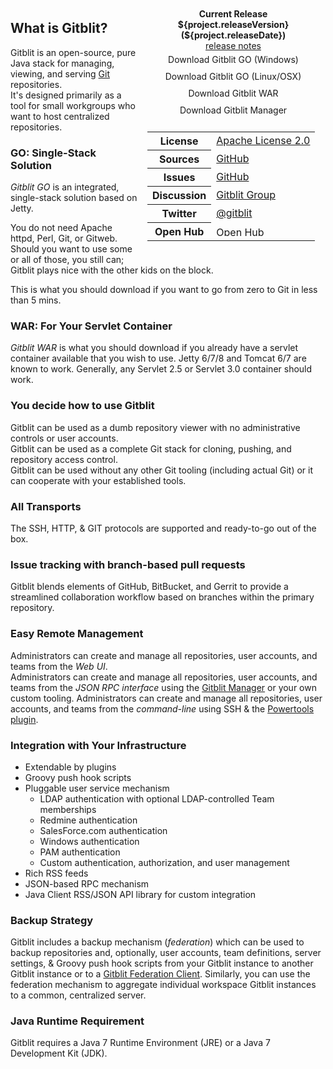 <div class="well" style="margin-left:5px;float:right;width:275px;padding: 10px 10px;">
<script>
   (function(d, s, id) {
       var js, fjs = d.getElementsByTagName(s)[0];
       if (d.getElementById(id)) return;
       js = d.createElement(s); js.id = id;
       js.async = true;
       js.src = "//go.jelastic.com/widgets.js";
       fjs.parentNode.insertBefore(js, fjs);
   }(document, 'script', 'jelastic-jssdk'));
</script>
<div style="text-align:center">
<b>Current Release ${project.releaseVersion} (${project.releaseDate})</b><br/><a href="releasenotes.html">release notes</a>
<div style="padding:5px;"><a style="width:175px;text-decoration:none;" class="btn btn-success" href="%GCURL%gitblit-${project.releaseVersion}.zip">Download Gitblit GO (Windows)</a></div>
<div style="padding:5px;"><a style="width:175px;text-decoration:none;" class="btn btn-success" href="%GCURL%gitblit-${project.releaseVersion}.tar.gz">Download Gitblit GO (Linux/OSX)</a></div>
<div style="padding:5px;"><a style="width:175px;text-decoration:none;" class="btn btn-danger" href="%GCURL%gitblit-${project.releaseVersion}.war">Download Gitblit WAR</a></div>
<div style="padding:5px;"><a style="width:175px;text-decoration:none;" class="btn btn-primary" href="%GCURL%manager-${project.releaseVersion}.zip">Download Gitblit Manager</a></div>
</div>
<div data-manifest="http://1c57d83a4c5f3a21ec25c050d4c5e37b.app.jelastic.com/xssu/cross/download/RDYYHABkAFJbUVlMMVU7RUtDARgATExFCEBuGS4jdQJKRUsEDwIBQmNTTEBI" data-width="280" data-theme="flat-blue" data-text="Get it hosted now!" data-tx-empty="Type your email and click the button" data-tx-invalid-email="Invalid email, please check the spelling" data-tx-error="An error has occurred, please try again later" data-tx-success="Check your email" class="je-app" ></div>
	<div style="padding-top:5px;">
	<table class="table condensed-table">
		<tbody>
		<tr><th>License</th><td><a href="http://www.apache.org/licenses/LICENSE-2.0">Apache License 2.0</a></td></tr>
		<tr><th>Sources</th><td><a href="${project.scmUrl}">GitHub</a></td></tr>		
		<tr><th>Issues</th><td><a href="${project.issuesUrl}">GitHub</a></td></tr>
		<tr><th>Discussion</th><td><a href="${project.forumUrl}">Gitblit Group</a></td></tr>
		<tr><th>Twitter</th><td><a href="https://twitter.com/gitblit">@gitblit</a></td></tr>
		<tr><th>Open Hub</th><td><a target="_top" href="https://www.openhub.net/p/gitblit"><img border="0" width="100" height="16" src="https://www.openhub.net/p/gitblit/widgets/project_thin_badge.gif" alt="Open Hub project report for Gitblit" /></a></td></tr>
		</tbody>
		</table>
	</div>
</div>

## What is Gitblit?

Gitblit is an open-source, pure Java stack for managing, viewing, and serving [Git][git] repositories.  
It's designed primarily as a tool for small workgroups who want to host centralized repositories.

### GO: Single-Stack Solution

*Gitblit GO* is an integrated, single-stack solution based on Jetty.

You do not need Apache httpd, Perl, Git, or Gitweb.  Should you want to use some or all of those, you still can; Gitblit plays nice with the other kids on the block.

This is what you should download if you want to go from zero to Git in less than 5 mins.

### WAR: For Your Servlet Container
*Gitblit WAR* is what you should download if you already have a servlet container available that you wish to use.  Jetty 6/7/8 and Tomcat 6/7 are known to work.  Generally, any Servlet 2.5 or Servlet 3.0 container should work.

### You decide how to use Gitblit

Gitblit can be used as a dumb repository viewer with no administrative controls or user accounts.  
Gitblit can be used as a complete Git stack for cloning, pushing, and repository access control.  
Gitblit can be used without any other Git tooling (including actual Git) or it can cooperate with your established tools.

### All Transports

The SSH, HTTP, & GIT protocols are supported and ready-to-go out of the box.

### Issue tracking with branch-based pull requests

Gitblit blends elements of GitHub, BitBucket, and Gerrit to provide a streamlined collaboration workflow based on branches within the primary repository.

### Easy Remote Management

Administrators can create and manage all repositories, user accounts, and teams from the *Web UI*.  
Administrators can create and manage all repositories, user accounts, and teams from the *JSON RPC interface* using the [Gitblit Manager](%GCURL%manager-${project.releaseVersion}.zip) or your own custom tooling. 
Administrators can create and manage all repositories, user accounts, and teams from the *command-line* using SSH & the [Powertools plugin](https://github.com/gitblit/gitblit-powertools-plugin).

### Integration with Your Infrastructure

- Extendable by plugins
- Groovy push hook scripts
- Pluggable user service mechanism
    - LDAP authentication with optional LDAP-controlled Team memberships
    - Redmine authentication
    - SalesForce.com authentication
    - Windows authentication
    - PAM authentication
    - Custom authentication, authorization, and user management
- Rich RSS feeds
- JSON-based RPC mechanism
- Java Client RSS/JSON API library for custom integration

### Backup Strategy

Gitblit includes a backup mechanism (*federation*) which can be used to backup repositories and, optionally, user accounts, team definitions, server settings, & Groovy push hook scripts from your Gitblit instance to another Gitblit instance or to a [Gitblit Federation Client](%GCURL%fedclient-${project.releaseVersion}.zip).  Similarly, you can use the federation mechanism to aggregate individual workspace Gitblit instances to a common, centralized server.

### Java Runtime Requirement

Gitblit requires a Java 7 Runtime Environment (JRE) or a Java 7 Development Kit (JDK).

[jgit]: http://eclipse.org/jgit "Eclipse JGit Site"
[git]: http://git-scm.com "Official Git Site"
